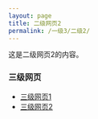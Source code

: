 ```yaml
---
layout: page
title: 二级网页2
permalink: /一级3/二级2/
---
```


这是二级网页2的内容。

### 三级网页
- [三级网页1](/一级3/二级2/三级1/)
- [三级网页2](/一级3/二级2/三级2/)
